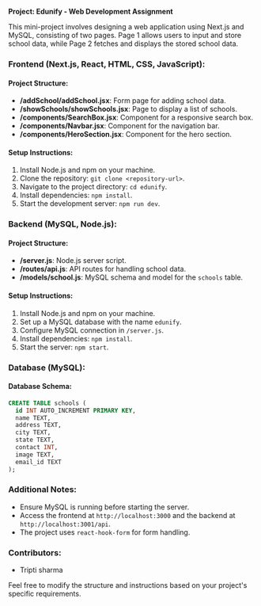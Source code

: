 **Project: Edunify - Web Development Assignment**

This mini-project involves designing a web application using Next.js and MySQL, consisting of two pages. Page 1 allows users to input and store school data, while Page 2 fetches and displays the stored school data.

### Frontend (Next.js, React, HTML, CSS, JavaScript):

#### Project Structure:

- **/addSchool/addSchool.jsx**: Form page for adding school data.
- **/showSchools/showSchools.jsx**: Page to display a list of schools.
- **/components/SearchBox.jsx**: Component for a responsive search box.
- **/components/Navbar.jsx**: Component for the navigation bar.
- **/components/HeroSection.jsx**: Component for the hero section.

#### Setup Instructions:

1. Install Node.js and npm on your machine.
2. Clone the repository: `git clone <repository-url>`.
3. Navigate to the project directory: `cd edunify`.
4. Install dependencies: `npm install`.
5. Start the development server: `npm run dev`.

### Backend (MySQL, Node.js):

#### Project Structure:

- **/server.js**: Node.js server script.
- **/routes/api.js**: API routes for handling school data.
- **/models/school.js**: MySQL schema and model for the `schools` table.

#### Setup Instructions:

1. Install Node.js and npm on your machine.
2. Set up a MySQL database with the name `edunify`.
3. Configure MySQL connection in `/server.js`.
4. Install dependencies: `npm install`.
5. Start the server: `npm start`.

### Database (MySQL):

#### Database Schema:

```sql
CREATE TABLE schools (
  id INT AUTO_INCREMENT PRIMARY KEY,
  name TEXT,
  address TEXT,
  city TEXT,
  state TEXT,
  contact INT,
  image TEXT,
  email_id TEXT
);
```

### Additional Notes:

- Ensure MySQL is running before starting the server.
- Access the frontend at `http://localhost:3000` and the backend at `http://localhost:3001/api`.
- The project uses `react-hook-form` for form handling.

### Contributors:

- Tripti sharma

Feel free to modify the structure and instructions based on your project's specific requirements.
